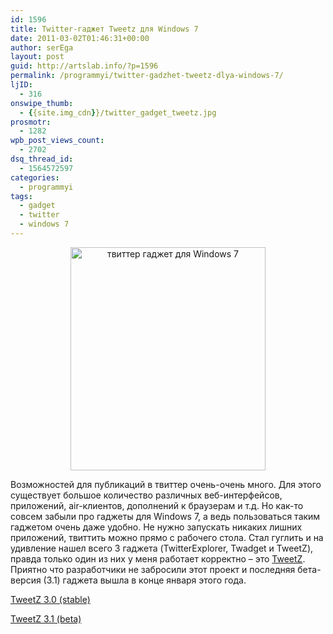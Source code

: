 ```yaml
---
id: 1596
title: Twitter-гаджет Tweetz для Windows 7
date: 2011-03-02T01:46:31+00:00
author: serEga
layout: post
guid: http://artslab.info/?p=1596
permalink: /programmyi/twitter-gadzhet-tweetz-dlya-windows-7/
ljID:
  - 316
onswipe_thumb:
  - {{site.img_cdn}}/twitter_gadget_tweetz.jpg
prosmotr:
  - 1282
wpb_post_views_count:
  - 2702
dsq_thread_id:
  - 1564572597
categories:
  - programmyi
tags:
  - gadget
  - twitter
  - windows 7
---
```

<center>
  <a href="{{site.img_cdn}}/twitter_gadget_tweetz.jpg"><img src="{{site.img_cdn}}/tweetz_preview.jpg" alt="твиттер гаджет для Windows 7" title="tweetz_preview" width="312" height="357" class="alignnone size-full wp-image-1668" srcset="{{site.img_cdn}}/tweetz_preview.jpg 312w, {{site.img_cdn}}/tweetz_preview-262x300.jpg 262w" sizes="(max-width: 312px) 100vw, 312px" /></a>
</center>

Возможностей для публикаций в твиттер очень-очень много. Для этого существует большое количество различных веб-интерфейсов, приложений, air-клиентов, дополнений к браузерам и т.д. Но как-то совсем забыли про гаджеты для Windows 7, а ведь пользоваться таким гаджетом очень даже удобно. Не нужно запускать никаких лишних приложений, твиттить можно прямо с рабочего стола. Стал гуглить и на удивление нашел всего 3 гаджета (TwitterExplorer, Twadget и TweetZ), правда только один из них у меня работает корректно &#8211; это [TweetZ](http://blueonionsoftware.com/blog.aspx?p=5b4bd9c2-bf31-48a7-a34a-047c738d88f5). Приятно что разработчики не забросили этот проект и последняя бета-версия (3.1) гаджета вышла в конце января этого года.

[TweetZ 3.0 (stable)](http://blueonionsoftware.com/download.aspx?filename=Downloads/tweetz3.gadget)

[TweetZ 3.1 (beta)](http://blueonionsoftware.com/download.aspx?filename=Downloads/tweetz31.gadget)